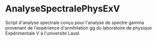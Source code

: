 # AnalyseSpectralePhysExV
Script d'analyse spectrale conçu pour l'analyse de spectre gamma provenant de l'expérience d'annihilation gg du laboratoire de physique Expérimentale V à l'université Laval.
